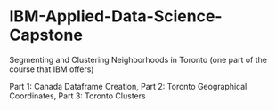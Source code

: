 # IBM-Applied-Data-Science-Capstone
Segmenting and Clustering Neighborhoods in Toronto (one part of the course that IBM offers)

Part 1: Canada Dataframe Creation,
Part 2: Toronto Geographical Coordinates,
Part 3: Toronto Clusters
